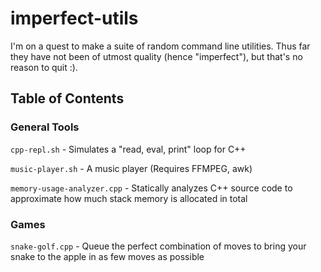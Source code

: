 # imperfect-utils
I'm on a quest to make a suite of random command line utilities. Thus far they have not been of utmost quality (hence "imperfect"), but that's no reason to quit :).

## Table of Contents

### General Tools
`cpp-repl.sh` - Simulates a "read, eval, print" loop for C++

`music-player.sh` - A music player (Requires FFMPEG, awk)

`memory-usage-analyzer.cpp` - Statically analyzes C++ source code to approximate how much stack memory is allocated in total

### Games
`snake-golf.cpp` - Queue the perfect combination of moves to bring your snake to the apple in as few moves as possible
